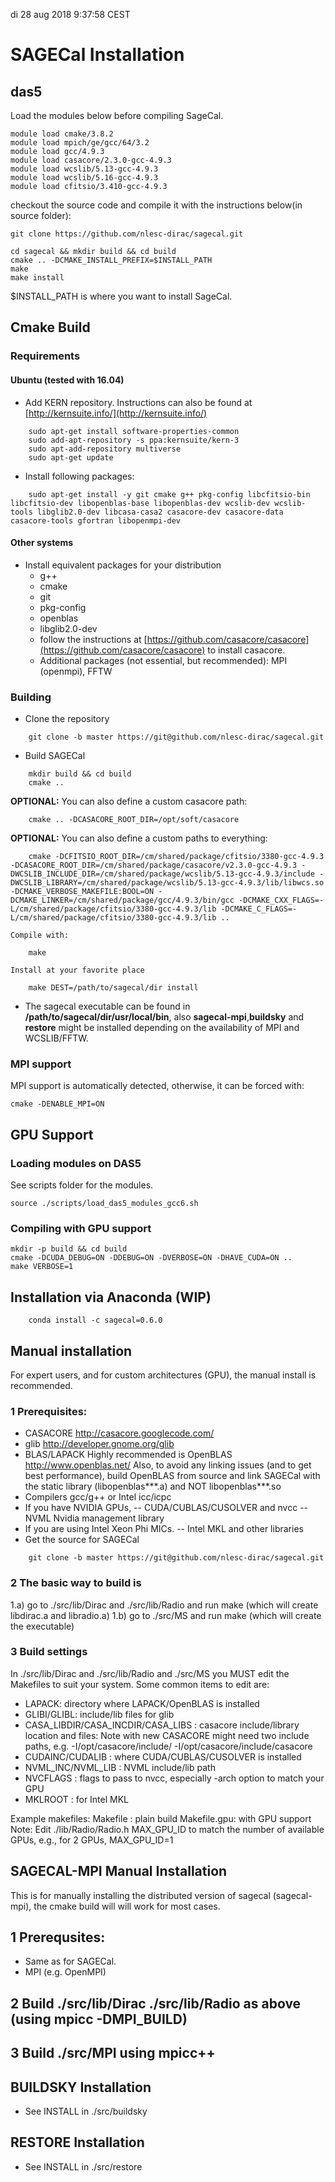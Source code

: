 di 28 aug 2018  9:37:58 CEST
# SAGECal Installation


## das5

Load the modules below before compiling SageCal.
```
module load cmake/3.8.2
module load mpich/ge/gcc/64/3.2
module load gcc/4.9.3
module load casacore/2.3.0-gcc-4.9.3
module load wcslib/5.13-gcc-4.9.3
module load wcslib/5.16-gcc-4.9.3
module load cfitsio/3.410-gcc-4.9.3
```

checkout the source code and compile it with the instructions below(in source folder):
```
git clone https://github.com/nlesc-dirac/sagecal.git

cd sagecal && mkdir build && cd build
cmake .. -DCMAKE_INSTALL_PREFIX=$INSTALL_PATH
make
make install
```
$INSTALL_PATH is where you want to install SageCal.


## Cmake Build

### Requirements
#### Ubuntu (tested with 16.04)
- Add KERN repository. Instructions can also be found at [http://kernsuite.info/](http://kernsuite.info/)
```
    sudo apt-get install software-properties-common
    sudo add-apt-repository -s ppa:kernsuite/kern-3
    sudo apt-add-repository multiverse
    sudo apt-get update
```

- Install following packages:
```
    sudo apt-get install -y git cmake g++ pkg-config libcfitsio-bin libcfitsio-dev libopenblas-base libopenblas-dev wcslib-dev wcslib-tools libglib2.0-dev libcasa-casa2 casacore-dev casacore-data casacore-tools gfortran libopenmpi-dev
```
#### Other systems

- Install equivalent packages for your distribution
    - g++
    - cmake
    - git
    - pkg-config
    - openblas
    - libglib2.0-dev
    - follow the instructions at
[https://github.com/casacore/casacore](https://github.com/casacore/casacore) to install casacore.
    - Additional packages (not essential, but recommended): MPI (openmpi), FFTW



### Building
- Clone the repository
```
    git clone -b master https://git@github.com/nlesc-dirac/sagecal.git

```

- Build SAGECal
```
    mkdir build && cd build
    cmake ..
```

**OPTIONAL:** You can also define a custom casacore path:

```
    cmake .. -DCASACORE_ROOT_DIR=/opt/soft/casacore
```
**OPTIONAL:** You can also define a custom paths to everything:

```
    cmake -DCFITSIO_ROOT_DIR=/cm/shared/package/cfitsio/3380-gcc-4.9.3 -DCASACORE_ROOT_DIR=/cm/shared/package/casacore/v2.3.0-gcc-4.9.3 -DWCSLIB_INCLUDE_DIR=/cm/shared/package/wcslib/5.13-gcc-4.9.3/include -DWCSLIB_LIBRARY=/cm/shared/package/wcslib/5.13-gcc-4.9.3/lib/libwcs.so -DCMAKE_VERBOSE_MAKEFILE:BOOL=ON -DCMAKE_LINKER=/cm/shared/package/gcc/4.9.3/bin/gcc -DCMAKE_CXX_FLAGS=-L/cm/shared/package/cfitsio/3380-gcc-4.9.3/lib -DCMAKE_C_FLAGS=-L/cm/shared/package/cfitsio/3380-gcc-4.9.3/lib ..
```

    Compile with:
```
    make
```
    Install at your favorite place
```
    make DEST=/path/to/sagecal/dir install
```

- The sagecal executable can be found in **/path/to/sagecal/dir/usr/local/bin**, also **sagecal-mpi**,**buildsky** and **restore** might be installed depending on the availability of MPI and WCSLIB/FFTW.

### MPI support
MPI support is automatically detected, otherwise, it can be forced with:
```
cmake -DENABLE_MPI=ON
```

## GPU Support

### Loading modules on DAS5
See scripts folder for the modules.
```
source ./scripts/load_das5_modules_gcc6.sh
```

### Compiling with GPU support
```
mkdir -p build && cd build
cmake -DCUDA_DEBUG=ON -DDEBUG=ON -DVERBOSE=ON -DHAVE_CUDA=ON ..
make VERBOSE=1
```



## Installation via Anaconda (WIP)
```
    conda install -c sagecal=0.6.0
```



## Manual installation
For expert users, and for custom architectures (GPU), the manual install is recommended.
### 1 Prerequisites:
 - CASACORE http://casacore.googlecode.com/
 - glib http://developer.gnome.org/glib
 - BLAS/LAPACK
   Highly recommended is OpenBLAS http://www.openblas.net/
   Also, to avoid any linking issues (and to get best performance), build OpenBLAS from source and link SAGECal with the static library (libopenblas***.a) and NOT libopenblas***.so
 - Compilers gcc/g++ or Intel icc/icpc
 - If you have NVIDIA GPUs,
  -- CUDA/CUBLAS/CUSOLVER and nvcc
  -- NVML Nvidia management library
 - If you are using Intel Xeon Phi MICs.
  -- Intel MKL and other libraries
 - Get the source for SAGECal
```
    git clone -b master https://git@github.com/nlesc-dirac/sagecal.git
```

### 2 The basic way to build is
  1.a) go to ./src/lib/Dirac and ./src/lib/Radio  and run make (which will create libdirac.a and libradio.a)
  1.b) go to ./src/MS and run make (which will create the executable)


### 3 Build settings
In ./src/lib/Dirac and ./src/lib/Radio and ./src/MS you MUST edit the Makefiles to suit your system. Some common items to edit are:
 - LAPACK: directory where LAPACK/OpenBLAS is installed
 - GLIBI/GLIBL: include/lib files for glib
 - CASA_LIBDIR/CASA_INCDIR/CASA_LIBS : casacore include/library location and files:
  Note with new CASACORE might need two include paths, e.g.
    -I/opt/casacore/include/ -I/opt/casacore/include/casacore
 - CUDAINC/CUDALIB : where CUDA/CUBLAS/CUSOLVER is installed
 - NVML_INC/NVML_LIB : NVML include/lib path
 - NVCFLAGS : flags to pass to nvcc, especially -arch option to match your GPU
 - MKLROOT : for Intel MKL

 Example makefiles:
   Makefile : plain build
   Makefile.gpu: with GPU support
   Note: Edit ./lib/Radio/Radio.h MAX_GPU_ID to match the number of available GPUs, e.g., for 2 GPUs, MAX_GPU_ID=1



## SAGECAL-MPI Manual Installation
This is for manually installing the distributed version of sagecal (sagecal-mpi), the cmake build will will work for most cases.
## 1 Prerequsites:
 - Same as for SAGECal.
 - MPI (e.g. OpenMPI)

## 2 Build ./src/lib/Dirac ./src/lib/Radio as above (using mpicc -DMPI_BUILD)

## 3 Build ./src/MPI using mpicc++



## BUILDSKY Installation

  - See INSTALL in ./src/buildsky


## RESTORE Installation

  - See INSTALL in ./src/restore



